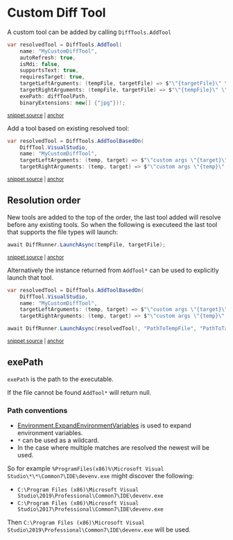 <!--
GENERATED FILE - DO NOT EDIT
This file was generated by [MarkdownSnippets](https://github.com/SimonCropp/MarkdownSnippets).
Source File: /docs/mdsource/diff-tool.custom.source.md
To change this file edit the source file and then run MarkdownSnippets.
-->

# Custom Diff Tool

A custom tool can be added by calling `DiffTools.AddTool`

<!-- snippet: AddTool -->
<a id='snippet-addtool'></a>
```cs
var resolvedTool = DiffTools.AddTool(
    name: "MyCustomDiffTool",
    autoRefresh: true,
    isMdi: false,
    supportsText: true,
    requiresTarget: true,
    targetLeftArguments: (tempFile, targetFile) => $"\"{targetFile}\" \"{tempFile}\"",
    targetRightArguments: (tempFile, targetFile) => $"\"{tempFile}\" \"{targetFile}\"",
    exePath: diffToolPath,
    binaryExtensions: new[] {"jpg"})!;
```
<sup><a href='/src/DiffEngine.Tests/DiffToolsTest.cs#L22-L33' title='Snippet source file'>snippet source</a> | <a href='#snippet-addtool' title='Start of snippet'>anchor</a></sup>
<!-- endSnippet -->

Add a tool based on existing resolved tool:

<!-- snippet: AddToolBasedOn -->
<a id='snippet-addtoolbasedon'></a>
```cs
var resolvedTool = DiffTools.AddToolBasedOn(
    DiffTool.VisualStudio,
    name: "MyCustomDiffTool",
    targetLeftArguments: (temp, target) => $"\"custom args \"{target}\" \"{temp}\"",
    targetRightArguments: (temp, target) => $"\"custom args \"{temp}\" \"{target}\"");
```
<sup><a href='/src/DiffEngine.Tests/DiffToolsTest.cs#L63-L71' title='Snippet source file'>snippet source</a> | <a href='#snippet-addtoolbasedon' title='Start of snippet'>anchor</a></sup>
<!-- endSnippet -->


## Resolution order

New tools are added to the top of the order, the last tool added will resolve before any existing tools. So when the following is executeed the last tool that supports the file types will launch:

<!-- snippet: DiffRunnerLaunch -->
<a id='snippet-diffrunnerlaunch'></a>
```cs
await DiffRunner.LaunchAsync(tempFile, targetFile);
```
<sup><a href='/src/DiffEngine.Tests/DiffRunnerTests.cs#L66-L70' title='Snippet source file'>snippet source</a> | <a href='#snippet-diffrunnerlaunch' title='Start of snippet'>anchor</a></sup>
<!-- endSnippet -->

Alternatively the instance  returned from `AddTool*` can be used to explicitly launch that tool.

<!-- snippet: AddToolAndLaunch -->
<a id='snippet-addtoolandlaunch'></a>
```cs
var resolvedTool = DiffTools.AddToolBasedOn(
    DiffTool.VisualStudio,
    name: "MyCustomDiffTool",
    targetLeftArguments: (temp, target) => $"\"custom args \"{target}\" \"{temp}\"",
    targetRightArguments: (temp, target) => $"\"custom args \"{temp}\" \"{target}\"");

await DiffRunner.LaunchAsync(resolvedTool!, "PathToTempFile", "PathToTargetFile");
```
<sup><a href='/src/DiffEngine.Tests/DiffToolsTest.cs#L82-L90' title='Snippet source file'>snippet source</a> | <a href='#snippet-addtoolandlaunch' title='Start of snippet'>anchor</a></sup>
<!-- endSnippet -->


## exePath

`exePath` is the path to the executable.

If the file cannot be found `AddTool*` will return null.


### Path conventions

 * [Environment.ExpandEnvironmentVariables](https://docs.microsoft.com/en-us/dotnet/api/system.environment.expandenvironmentvariables) is used to expand environment variables.
 * `*` can be used as a wildcard.
 * In the case where multiple matches are resolved the newest will be used.

So for example `%ProgramFiles(x86)%\Microsoft Visual Studio\*\*\Common7\IDE\devenv.exe` might discover the following:

 * `C:\Program Files (x86)\Microsoft Visual Studio\2019\Professional\Common7\IDE\devenv.exe`
 * `C:\Program Files (x86)\Microsoft Visual Studio\2017\Professional\Common7\IDE\devenv.exe`

Then `C:\Program Files (x86)\Microsoft Visual Studio\2019\Professional\Common7\IDE\devenv.exe` will be used.
